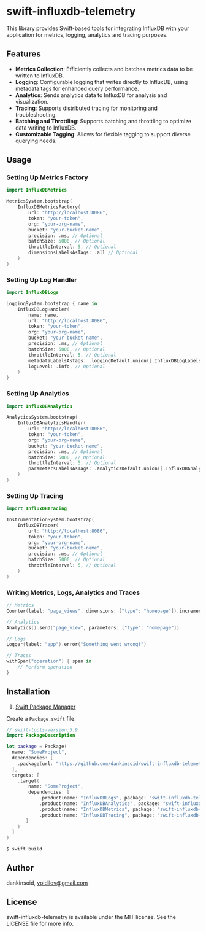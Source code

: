 # swift-influxdb-telemetry

This library provides Swift-based tools for integrating InfluxDB with your application for metrics, logging, analytics and tracing purposes.

## Features

- **Metrics Collection**: Efficiently collects and batches metrics data to be written to InfluxDB.
- **Logging**: Configurable logging that writes directly to InfluxDB, using metadata tags for enhanced query performance.
- **Analytics**: Sends analytics data to InfluxDB for analysis and visualization.
- **Tracing**: Supports distributed tracing for monitoring and troubleshooting.
- **Batching and Throttling**: Supports batching and throttling to optimize data writing to InfluxDB.
- **Customizable Tagging**: Allows for flexible tagging to support diverse querying needs.

## Usage

### Setting Up Metrics Factory

```swift
import InfluxDBMetrics

MetricsSystem.bootstrap(
    InfluxDBMetricsFactory(
        url: "http://localhost:8086",
        token: "your-token",
        org: "your-org-name",
        bucket: "your-bucket-name",
        precision: .ms, // Optional
        batchSize: 5000, // Optional
        throttleInterval: 5, // Optional
        dimensionsLabelsAsTags: .all // Optional
    )
)
```

### Setting Up Log Handler

```swift
import InfluxDBLogs

LoggingSystem.bootstrap { name in
    InfluxDBLogHandler(
        name: name,
        url: "http://localhost:8086",
        token: "your-token",
        org: "your-org-name",
        bucket: "your-bucket-name",
        precision: .ms, // Optional
        batchSize: 5000, // Optional
        throttleInterval: 5, // Optional
        metadataLabelsAsTags: .loggingDefault.union([.InfluxDBLogLabels.file]), // Optional
        logLevel: .info, // Optional
    )
}
```

### Setting Up Analytics

```swift
import InfluxDBAnalytics

AnalyticsSystem.bootstrap(
    InfluxDBAnalyticsHandler(
        url: "http://localhost:8086",
        token: "your-token",
        org: "your-org-name",
        bucket: "your-bucket-name",
        precision: .ms, // Optional
        batchSize: 5000, // Optional
        throttleInterval: 5, // Optional
        parametersLabelsAsTags: .analyticsDefault.union([.InfluxDBAnalyticsLabels.file]), // Optional
    )
)
```

### Setting Up Tracing

```swift
import InfluxDBTracing

InstrumentationSystem.bootstrap(
    InfluxDBTracer(
        url: "http://localhost:8086",
        token: "your-token",
        org: "your-org-name",
        bucket: "your-bucket-name",
        precision: .ms, // Optional
        batchSize: 5000, // Optional
        throttleInterval: 5, // Optional
    )
)
```

### Writing Metrics, Logs, Analytics and Traces

```swift
// Metrics
Counter(label: "page_views", dimensions: ["type": "homepage"]).increment()

// Analytics
Analytics().send("page_view", parameters: ["type": "homepage"])

// Logs
Logger(label: "app").error("Something went wrong!")

// Traces
withSpan("operation") { span in
    // Perform operation
}
```

## Installation

1. [Swift Package Manager](https://github.com/apple/swift-package-manager)

Create a `Package.swift` file.
```swift
// swift-tools-version:5.9
import PackageDescription

let package = Package(
  name: "SomeProject",
  dependencies: [
    .package(url: "https://github.com/dankinsoid/swift-influxdb-telemetry.git", from: "1.3.25")
  ],
  targets: [
    .target(
        name: "SomeProject",
        dependencies: [
            .product(name: "InfluxDBLogs", package: "swift-influxdb-telemetry"),
            .product(name: "InfluxDBAnalytics", package: "swift-influxdb-telemetry"),
            .product(name: "InfluxDBMetrics", package: "swift-influxdb-telemetry"),
            .product(name: "InfluxDBTracing", package: "swift-influxdb-telemetry")
       ]
    )
  ]
)
```
```ruby
$ swift build
```

## Author

dankinsoid, voidilov@gmail.com

## License

swift-influxdb-telemetry is available under the MIT license. See the LICENSE file for more info.
